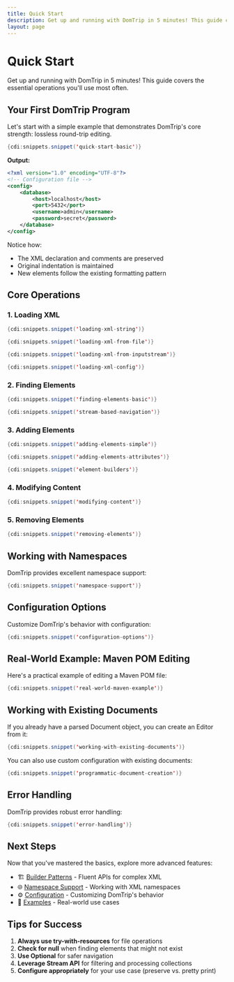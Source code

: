 ```yaml
---
title: Quick Start
description: Get up and running with DomTrip in 5 minutes! This guide covers the essential operations you'll use most often.
layout: page
---
```


# Quick Start

Get up and running with DomTrip in 5 minutes! This guide covers the essential operations you'll use most often.

## Your First DomTrip Program

Let's start with a simple example that demonstrates DomTrip's core strength: lossless round-trip editing.

```java
{cdi:snippets.snippet('quick-start-basic')}
```

**Output:**
```xml
<?xml version="1.0" encoding="UTF-8"?>
<!-- Configuration file -->
<config>
    <database>
        <host>localhost</host>
        <port>5432</port>
        <username>admin</username>
        <password>secret</password>
    </database>
</config>
```

Notice how:
- The XML declaration and comments are preserved
- Original indentation is maintained
- New elements follow the existing formatting pattern

## Core Operations

### 1. Loading XML

```java
{cdi:snippets.snippet('loading-xml-string')}
```

```java
{cdi:snippets.snippet('loading-xml-from-file')}
```

```java
{cdi:snippets.snippet('loading-xml-from-inputstream')}
```

```java
{cdi:snippets.snippet('loading-xml-config')}
```

### 2. Finding Elements

```java
{cdi:snippets.snippet('finding-elements-basic')}
```

```java
{cdi:snippets.snippet('stream-based-navigation')}
```

### 3. Adding Elements

```java
{cdi:snippets.snippet('adding-elements-simple')}
```

```java
{cdi:snippets.snippet('adding-elements-attributes')}
```

```java
{cdi:snippets.snippet('element-builders')}
```

### 4. Modifying Content

```java
{cdi:snippets.snippet('modifying-content')}
```

### 5. Removing Elements

```java
{cdi:snippets.snippet('removing-elements')}
```

## Working with Namespaces

DomTrip provides excellent namespace support:

```java
{cdi:snippets.snippet('namespace-support')}
```

## Configuration Options

Customize DomTrip's behavior with configuration:

```java
{cdi:snippets.snippet('configuration-options')}
```

## Real-World Example: Maven POM Editing

Here's a practical example of editing a Maven POM file:

```java
{cdi:snippets.snippet('real-world-maven-example')}
```

## Working with Existing Documents

If you already have a parsed Document object, you can create an Editor from it:

```java
{cdi:snippets.snippet('working-with-existing-documents')}
```

You can also use custom configuration with existing documents:

```java
{cdi:snippets.snippet('programmatic-document-creation')}
```

## Error Handling

DomTrip provides robust error handling:

```java
{cdi:snippets.snippet('error-handling')}
```

## Next Steps

Now that you've mastered the basics, explore more advanced features:

- 🏗️ [Builder Patterns](../../docs/advanced/factory-methods/) - Fluent APIs for complex XML
- 🌐 [Namespace Support](../../docs/features/namespace-support/) - Working with XML namespaces
- ⚙️ [Configuration](../../docs/api/configuration/) - Customizing DomTrip's behavior
- 📖 [Examples](../../examples/) - Real-world use cases

## Tips for Success

1. **Always use try-with-resources** for file operations
2. **Check for null** when finding elements that might not exist
3. **Use Optional** for safer navigation
4. **Leverage Stream API** for filtering and processing collections
5. **Configure appropriately** for your use case (preserve vs. pretty print)
